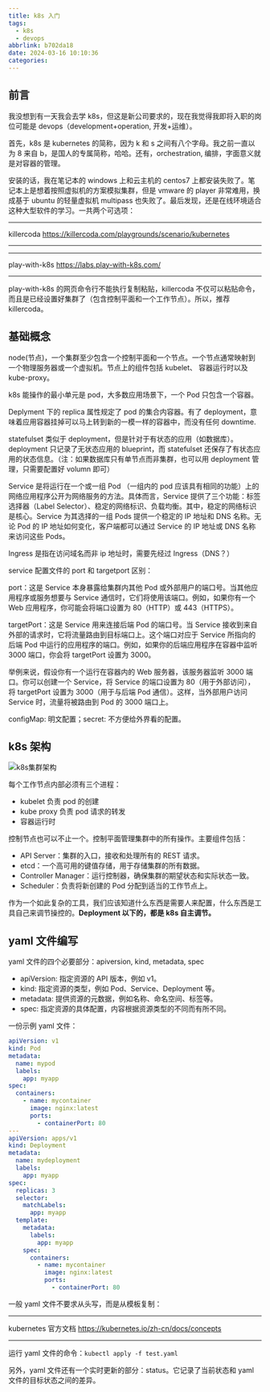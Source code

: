 ```yaml
---
title: k8s 入门
tags:
  - k8s
  - devops
abbrlink: b702da18
date: 2024-03-16 10:10:36
categories:
---
```


## 前言

我没想到有一天我会去学 k8s，但这是新公司要求的，现在我觉得我即将入职的岗位可能是 devops（development+operation, 开发+运维）。

首先，k8s 是 kubernetes 的简称，因为 k 和 s 之间有八个字母。我之前一直以为 8 来自 b，是国人的专属简称，哈哈。还有，orchestration, 编排，字面意义就是对容器的管理。

安装的话，我在笔记本的 windows 上和云主机的 centos7 上都安装失败了。笔记本上是想着按照虚拟机的方案模拟集群，但是 vmware 的 player 非常难用，换成基于 ubuntu 的轻量虚拟机 multipass 也失败了。最后发现，还是在线环境适合这种大型软件的学习。一共两个可选项：

---

killercoda
https://killercoda.com/playgrounds/scenario/kubernetes

---

---

play-with-k8s
https://labs.play-with-k8s.com/

---

play-with-k8s 的网页命令行不能执行复制粘贴，killercoda 不仅可以粘贴命令，而且是已经设置好集群了（包含控制平面和一个工作节点）。所以，推荐 killercoda。

## 基础概念

node(节点)，一个集群至少包含一个控制平面和一个节点。一个节点通常映射到一个物理服务器或一个虚拟机。节点上的组件包括 kubelet、 容器运行时以及 kube-proxy。

k8s 能操作的最小单元是 pod，大多数应用场景下，一个 Pod 只包含一个容器。

Deplyment 下的 replica 属性规定了 pod 的集合内容器。有了 deployment，意味着应用容器挂掉可以马上转到新的一模一样的容器中，而没有任何 downtime.

statefulset 类似于 deployment，但是针对于有状态的应用（如数据库）。deployment 只记录了无状态应用的 blueprint，而 statefulset 还保存了有状态应用的状态信息。（注：如果数据库只有单节点而非集群，也可以用 deployment 管理，只需要配置好 volumn 即可）

Service 是将运行在一个或一组 Pod （一组内的 pod 应该具有相同的功能）上的网络应用程序公开为网络服务的方法。具体而言，Service 提供了三个功能：标签选择器（Label Selector）、稳定的网络标识、负载均衡。其中，稳定的网络标识是核心。Service 为其选择的一组 Pods 提供一个稳定的 IP 地址和 DNS 名称。无论 Pod 的 IP 地址如何变化，客户端都可以通过 Service 的 IP 地址或 DNS 名称来访问这些 Pods。

Ingress 是指在访问域名而非 ip 地址时，需要先经过 Ingress（DNS？）

service 配置文件的 port 和 targetport 区别：

port：这是 Service 本身暴露给集群内其他 Pod 或外部用户的端口号。当其他应用程序或服务想要与 Service 通信时，它们将使用该端口。例如，如果你有一个 Web 应用程序，你可能会将端口设置为 80（HTTP）或 443（HTTPS）。

targetPort：这是 Service 用来连接后端 Pod 的端口号。当 Service 接收到来自外部的请求时，它将流量路由到目标端口上。这个端口对应于 Service 所指向的后端 Pod 中运行的应用程序的端口。例如，如果你的后端应用程序在容器中监听 3000 端口，你会将 targetPort 设置为 3000。

举例来说，假设你有一个运行在容器内的 Web 服务器，该服务器监听 3000 端口。你可以创建一个 Service，将 Service 的端口设置为 80（用于外部访问），将 targetPort 设置为 3000（用于与后端 Pod 通信）。这样，当外部用户访问 Service 时，流量将被路由到 Pod 的 3000 端口上。

configMap: 明文配置；secret: 不方便给外界看的配置。

## k8s 架构

![k8s集群架构](https://cdn.jsdelivr.net/gh/li199-code/blog-imgs@main/17183477058631718347705420.png)

每个工作节点内部必须有三个进程：

- kubelet 负责 pod 的创建
- kube proxy 负责 pod 请求的转发
- 容器运行时

控制节点也可以不止一个。控制平面管理集群中的所有操作。主要组件包括：

- API Server：集群的入口，接收和处理所有的 REST 请求。
- etcd：一个高可用的键值存储，用于存储集群的所有数据。
- Controller Manager：运行控制器，确保集群的期望状态和实际状态一致。
- Scheduler：负责将新创建的 Pod 分配到适当的工作节点上。

作为一个如此复杂的工具，我们应该知道什么东西是需要人来配置，什么东西是工具自己来调节操控的。**Deployment 以下的，都是 k8s 自主调节。**

## yaml 文件编写

yaml 文件的四个必要部分：apiversion, kind, metadata, spec

- apiVersion: 指定资源的 API 版本，例如 v1。
- kind: 指定资源的类型，例如 Pod、Service、Deployment 等。
- metadata: 提供资源的元数据，例如名称、命名空间、标签等。
- spec: 指定资源的具体配置，内容根据资源类型的不同而有所不同。

一份示例 yaml 文件：

```yaml
apiVersion: v1
kind: Pod
metadata:
  name: mypod
  labels:
    app: myapp
spec:
  containers:
    - name: mycontainer
      image: nginx:latest
      ports:
        - containerPort: 80
---
apiVersion: apps/v1
kind: Deployment
metadata:
  name: mydeployment
  labels:
    app: myapp
spec:
  replicas: 3
  selector:
    matchLabels:
      app: myapp
  template:
    metadata:
      labels:
        app: myapp
    spec:
      containers:
        - name: mycontainer
          image: nginx:latest
          ports:
            - containerPort: 80
```

一般 yaml 文件不要求从头写，而是从模板复制：

---

kubernetes 官方文档
https://kubernetes.io/zh-cn/docs/concepts

---

运行 yaml 文件的命令：`kubectl apply -f test.yaml`

另外，yaml 文件还有一个实时更新的部分：status。它记录了当前状态和 yaml 文件的目标状态之间的差异。
